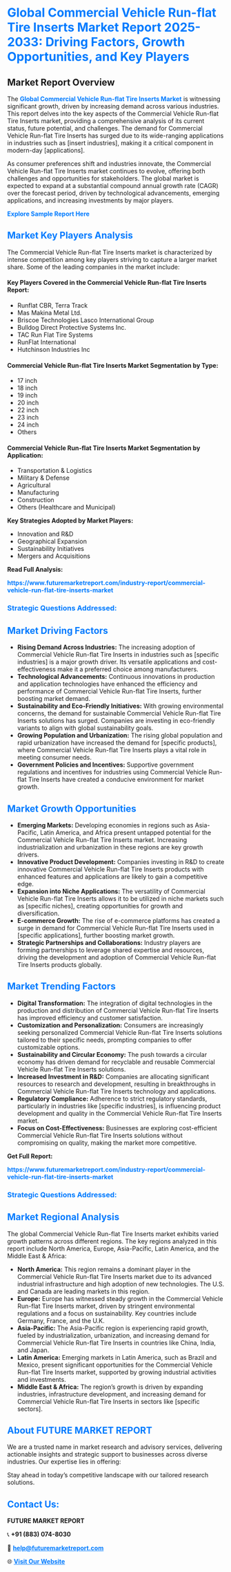 <h1 style="color: #007BFF;">Global Commercial Vehicle Run-flat Tire Inserts Market Report 2025-2033: Driving Factors, Growth Opportunities, and Key Players</h1>

<section id="overview">
<h2>Market Report Overview</h2>
<p>The <a href="https://www.futuremarketreport.com/industry-report/commercial-vehicle-run-flat-tire-inserts-market" style="color: #007BFF; text-decoration: none;"><strong>Global Commercial Vehicle Run-flat Tire Inserts Market</strong></a> is witnessing significant growth, driven by increasing demand across various industries. This report delves into the key aspects of the Commercial Vehicle Run-flat Tire Inserts market, providing a comprehensive analysis of its current status, future potential, and challenges. The demand for Commercial Vehicle Run-flat Tire Inserts has surged due to its wide-ranging applications in industries such as [insert industries], making it a critical component in modern-day [applications].</p>
<p>As consumer preferences shift and industries innovate, the Commercial Vehicle Run-flat Tire Inserts market continues to evolve, offering both challenges and opportunities for stakeholders. The global market is expected to expand at a substantial compound annual growth rate (CAGR) over the forecast period, driven by technological advancements, emerging applications, and increasing investments by major players.</p>
</section>

<section id="overview">
<p><a href="https://www.futuremarketreport.com/request-sample/reportId=44241" style="color: #007BFF; text-decoration: none;"><strong>Explore Sample Report Here</strong></a></p>
</section>

<section id="key-players">
<h2 style="color: #007BFF;">Market Key Players Analysis</h2>
<p>The Commercial Vehicle Run-flat Tire Inserts market is characterized by intense competition among key players striving to capture a larger market share. Some of the leading companies in the market include:</p>
<h4>Key Players Covered in the Commercial Vehicle Run-flat Tire Inserts Report:</h4>
<ul><li>Runflat CBR, Terra Track</li><li>Mas Makina Metal Ltd.</li><li>Briscoe Technologies Lasco International Group</li><li>Bulldog Direct Protective Systems Inc.</li><li>TAC Run Flat Tire Systems</li><li>RunFlat International</li><li>Hutchinson Industries Inc</li></ul>
<h4>Commercial Vehicle Run-flat Tire Inserts Market Segmentation by Type:</h4>
<ul><li>17 inch</li><li>18 inch</li><li>19 inch</li><li>20 inch</li><li>22 inch</li><li>23 inch</li><li>24 inch</li><li>Others</li></ul>

<h4>Commercial Vehicle Run-flat Tire Inserts Market Segmentation by Application:</h4>
<ul><li>Transportation &amp; Logistics</li><li>Military &amp; Defense</li><li>Agricultural</li><li>Manufacturing</li><li>Construction</li><li>Others (Healthcare and Municipal)</li></ul>
<p><strong>Key Strategies Adopted by Market Players:</strong></p>
<ul>
<li>Innovation and R&D</li>
<li>Geographical Expansion</li>
<li>Sustainability Initiatives</li>
<li>Mergers and Acquisitions</li>
</ul>
</section>

<section>
<p><strong>Read Full Analysis: </strong></p><a href="https://www.futuremarketreport.com/industry-report/commercial-vehicle-run-flat-tire-inserts-market" style="color: #007BFF; text-decoration: none;"><strong>https://www.futuremarketreport.com/industry-report/commercial-vehicle-run-flat-tire-inserts-market</strong></a>
<h3 style="color: #007BFF;">Strategic Questions Addressed:</h3>
</section>

<section id="driving-factors">
<h2 style="color: #007BFF;">Market Driving Factors</h2>
<ul>
<li><strong>Rising Demand Across Industries:</strong> The increasing adoption of Commercial Vehicle Run-flat Tire Inserts in industries such as [specific industries] is a major growth driver. Its versatile applications and cost-effectiveness make it a preferred choice among manufacturers.</li>
<li><strong>Technological Advancements:</strong> Continuous innovations in production and application technologies have enhanced the efficiency and performance of Commercial Vehicle Run-flat Tire Inserts, further boosting market demand.</li>
<li><strong>Sustainability and Eco-Friendly Initiatives:</strong> With growing environmental concerns, the demand for sustainable Commercial Vehicle Run-flat Tire Inserts solutions has surged. Companies are investing in eco-friendly variants to align with global sustainability goals.</li>
<li><strong>Growing Population and Urbanization:</strong> The rising global population and rapid urbanization have increased the demand for [specific products], where Commercial Vehicle Run-flat Tire Inserts plays a vital role in meeting consumer needs.</li>
<li><strong>Government Policies and Incentives:</strong> Supportive government regulations and incentives for industries using Commercial Vehicle Run-flat Tire Inserts have created a conducive environment for market growth.</li>
</ul>
</section>

<section id="growth-opportunities">
<h2 style="color: #007BFF;">Market Growth Opportunities</h2>
<ul>
<li><strong>Emerging Markets:</strong> Developing economies in regions such as Asia-Pacific, Latin America, and Africa present untapped potential for the Commercial Vehicle Run-flat Tire Inserts market. Increasing industrialization and urbanization in these regions are key growth drivers.</li>
<li><strong>Innovative Product Development:</strong> Companies investing in R&D to create innovative Commercial Vehicle Run-flat Tire Inserts products with enhanced features and applications are likely to gain a competitive edge.</li>
<li><strong>Expansion into Niche Applications:</strong> The versatility of Commercial Vehicle Run-flat Tire Inserts allows it to be utilized in niche markets such as [specific niches], creating opportunities for growth and diversification.</li>
<li><strong>E-commerce Growth:</strong> The rise of e-commerce platforms has created a surge in demand for Commercial Vehicle Run-flat Tire Inserts used in [specific applications], further boosting market growth.</li>
<li><strong>Strategic Partnerships and Collaborations:</strong> Industry players are forming partnerships to leverage shared expertise and resources, driving the development and adoption of Commercial Vehicle Run-flat Tire Inserts products globally.</li>
</ul>
</section>

<section id="trending-factors">
<h2 style="color: #007BFF;">Market Trending Factors</h2>
<ul>
<li><strong>Digital Transformation:</strong> The integration of digital technologies in the production and distribution of Commercial Vehicle Run-flat Tire Inserts has improved efficiency and customer satisfaction.</li>
<li><strong>Customization and Personalization:</strong> Consumers are increasingly seeking personalized Commercial Vehicle Run-flat Tire Inserts solutions tailored to their specific needs, prompting companies to offer customizable options.</li>
<li><strong>Sustainability and Circular Economy:</strong> The push towards a circular economy has driven demand for recyclable and reusable Commercial Vehicle Run-flat Tire Inserts solutions.</li>
<li><strong>Increased Investment in R&D:</strong> Companies are allocating significant resources to research and development, resulting in breakthroughs in Commercial Vehicle Run-flat Tire Inserts technology and applications.</li>
<li><strong>Regulatory Compliance:</strong> Adherence to strict regulatory standards, particularly in industries like [specific industries], is influencing product development and quality in the Commercial Vehicle Run-flat Tire Inserts market.</li>
<li><strong>Focus on Cost-Effectiveness:</strong> Businesses are exploring cost-efficient Commercial Vehicle Run-flat Tire Inserts solutions without compromising on quality, making the market more competitive.</li>
</ul>
</section>

<section>
<p><strong>Get Full Report: </strong></p><a href="https://www.futuremarketreport.com/industry-report/commercial-vehicle-run-flat-tire-inserts-market" style="color: #007BFF; text-decoration: none;"><strong>https://www.futuremarketreport.com/industry-report/commercial-vehicle-run-flat-tire-inserts-market</strong></a>
<h3 style="color: #007BFF;">Strategic Questions Addressed:</h3>
</section>


<section id="regional-analysis">
<h2 style="color: #007BFF;">Market Regional Analysis</h2>
<p>The global Commercial Vehicle Run-flat Tire Inserts market exhibits varied growth patterns across different regions. The key regions analyzed in this report include North America, Europe, Asia-Pacific, Latin America, and the Middle East & Africa:</p>
<ul>
<li><strong>North America:</strong> This region remains a dominant player in the Commercial Vehicle Run-flat Tire Inserts market due to its advanced industrial infrastructure and high adoption of new technologies. The U.S. and Canada are leading markets in this region.</li>
<li><strong>Europe:</strong> Europe has witnessed steady growth in the Commercial Vehicle Run-flat Tire Inserts market, driven by stringent environmental regulations and a focus on sustainability. Key countries include Germany, France, and the U.K.</li>
<li><strong>Asia-Pacific:</strong> The Asia-Pacific region is experiencing rapid growth, fueled by industrialization, urbanization, and increasing demand for Commercial Vehicle Run-flat Tire Inserts in countries like China, India, and Japan.</li>
<li><strong>Latin America:</strong> Emerging markets in Latin America, such as Brazil and Mexico, present significant opportunities for the Commercial Vehicle Run-flat Tire Inserts market, supported by growing industrial activities and investments.</li>
<li><strong>Middle East & Africa:</strong> The region’s growth is driven by expanding industries, infrastructure development, and increasing demand for Commercial Vehicle Run-flat Tire Inserts in sectors like [specific sectors].</li>
</ul>
</section>

<footer>
<h2 style="color: #007BFF;">About FUTURE MARKET REPORT</h2>
<p>We are a trusted name in market research and advisory services, delivering actionable insights and strategic support to businesses across diverse industries. Our expertise lies in offering:</p>

<p>Stay ahead in today’s competitive landscape with our tailored research solutions.</p>

<h2 style="color: #007BFF;">Contact Us:</h2>
<p><strong>FUTURE MARKET REPORT</strong></p>
<p>📞 <strong>+91 (883) 074-8030</strong></p>
<p>📧 <strong><a href="mailto:help@futuremarketreport.com" style="color: #007BFF;">help@futuremarketreport.com</a></strong></p>
<p>🌐 <strong><a href="https://www.futuremarketreport.com/" style="color: #007BFF;">Visit Our Website</a></strong></p>
</footer>